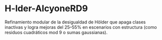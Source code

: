 # H-lder-AlcyoneRD9
Refinamiento modular de la desigualdad de Hölder que apaga clases inactivas y logra mejoras del 25–55% en escenarios con estructura (como residuos cuadráticos mod 9 o sumas gaussianas).
